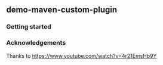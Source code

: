 ## demo-maven-custom-plugin

### Getting started 

### Acknowledgements
Thanks to https://www.youtube.com/watch?v=4r21EmsHb9Y